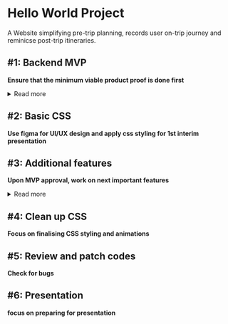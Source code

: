 # Hello World Project

A Website simplifying pre-trip planning, records user on-trip journey and reminicse post-trip itineraries.

## #1: Backend MVP 

**Ensure that the minimum viable product proof is done first**

<details>
  <summary>Read more</summary>
  
  #### MVP List (Proof of work)
  1. Plan user journey
  2. Plan Schema
  3. Setup Rails framework
  4. Setup test and production server host
  5. Create routes based on Schema
  6. Setup login feature
  7. user can create itinerary
  8. user can access map and add places of interest into their itinerary
  9. user itineraries can be saved and viewed
  10. user can browse other people itineraries
  11. User can copy other people itineraries as their own
  
</details>


## #2: Basic CSS 

**Use figma for UI/UX design and apply css styling for 1st interim presentation**


## #3: Additional features

**Upon MVP approval, work on next important features**

<details>
  <summary>Read more</summary>
  
  #### Features added
  1. add navbar
  2. Itinerary phase type included (in-plan, ongoing, require review, completed) 
  3. map able to show shortest route
  4. user can see additonal information for each actvity on the map with double click
  4. itinerary activities can be rearranged
  5. booking checklist for locations that requires booking
  6. personal checklist for user to add/remove/checked
  5. user can add images and reviews for each actvity while on ongoing trip
  6. user can share overall trip review, recommendation, pros and cons
  7. Completed phase itineraries will cycle through images taken by user, to reminisce
  
</details>


## #4: Clean up CSS

**Focus on finalising CSS styling and animations**


## #5: Review and patch codes 

**Check for bugs**


## #6: Presentation

**focus on preparing for presentation**

